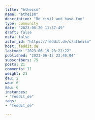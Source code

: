 ```yaml
---
title: "Atheism" 
name: "atheism"
description: "Be civil and have fun"
type: community
date: "2023-06-20 11:37:49"
draft: false
nsfw: false
actor_id: "https://feddit.de/c/atheism"
host: feddit.de
lastmod: "2023-06-19 23:22:22"
published: "2023-06-12 23:40:04"
subscribers: 75
posts: 21
comments: 11
weight: 21
dau: 2
wau: 6
mau: 6
instances:
- "feddit_de"
tags: 
- "feddit_de"

---
```


